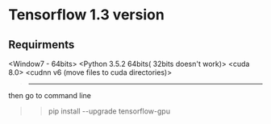 # Tensorflow 1.3 version

## Requirments
<Window7 - 64bits>
<Python 3.5.2 64bits( 32bits doesn't work)>
<cuda 8.0>
<cudnn v6 (move files to cuda directories)>

>------------------------------------
then go to command line
>>pip install --upgrade tensorflow-gpu 
